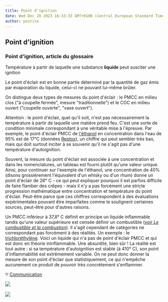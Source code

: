```yaml
---
title: Point d'ignition
date: Wed Dec 20 2023 16:33:33 GMT+0100 (Central European Standard Time)
author: postite
---
```


## Point d'ignition
### Point d'ignition, article du glossaire
 Température à partir de laquelle une substance **liquide** peut susciter une ignition

Le point d'éclair est en bonne partie déterminé par la quantité de gaz émis par évaporation du liquide, celui-ci ne pouvant lui-même brûler.

On distingue deux types de mesures du point d'éclair : le PMCC en milieu clos ("à coupelle fermée", mesure "traditionnelle") et le COC en milieu ouvert ("coupelle ouverte", "vase ouvert").

Attention : le point d'éclair, quel qu'il soit, n'est pas nécessairement la température à partir de laquelle une matière prend feu. C'est une sorte de condition minimale correspondant à une véritable mise à l'épreuve. Par exemple, le point d'éclair PMCC de [l'éthanol](alcool.html) en concentration dans l'eau de 95% est de 17°C (données [Reptox](liensutiles.html#csst)), un chiffre qui peut sembler très bas, mais qui doit surtout inciter à se souvenir qu'il ne s'agit pas d'une température d'autoignition.

Souvent, la mesure du point d'éclair est associée à une concentration et dans les nomenclatures, un tableau est fourni plutôt qu'une valeur unique. Ainsi, pour continuer sur l'exemple de l'éthanol, une concentration de 40% (disons grossièrement l'équivalent d'un whisky ou d'un rhum) donne un point d'éclair de 26° C - ce qui peut expliquer pourquoi il est parfois difficile de faire flamber des crêpes - mais il n'y a pas forcément une stricte progression mathématique entre concentration et température du point d'éclair. Peut-être parce que ces chiffres correspondent à des évaluations expérimentales pouvant être imparfaites comme le soulignent certaines sources, peut-être pour d'autres raisons.

Un PMCC inférieur à 37,8° C définit en principe un liquide inflammable tandis qu'une valeur supérieure est censée définir un combustible ([voir _Le combustible et la combustion_](combustible.html)). Il s'agit cependant de catégories ne correspondant pas forcément à des réalités. Un exemple : le [trichloréthylène](trichlorethylene.html). Voici un liquide qui n'a pas de point d'éclair PMCC et qui est donc en théorie ininflammable. Une absurdité, bien sûr ! La réalité est tout autre : si sa température d'autoignition est stable (à 410° C), son point d'inflammabilité est extrêmement variable. On ne peut donc donner la mesure de son point d'éclair que statistiquement, ce qui n'empêche aucunement ce produit de pouvoir très concrètement s'enflammer.



![](images/flechebas.gif) [Communication](http://www.artrealite.com/annonceurs.htm) 

[![](https://cbonvin.fr/sites/regie.artrealite.com/visuels/campagne1.png)](index-2.html#20131014)

![](https://cbonvin.fr/sites/regie.artrealite.com/visuels/campagne2.png)